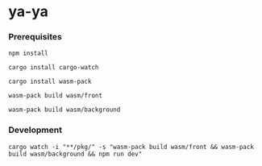 # ya-ya

### Prerequisites

```
npm install
```

```
cargo install cargo-watch
```

```
cargo install wasm-pack
```

```
wasm-pack build wasm/front
```

```
wasm-pack build wasm/background
```

### Development

```
cargo watch -i "**/pkg/" -s "wasm-pack build wasm/front && wasm-pack build wasm/background && npm run dev"
```
